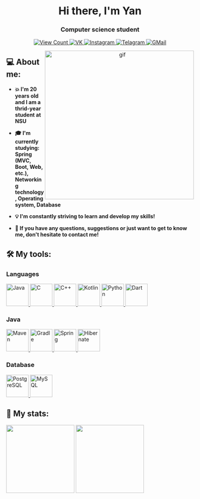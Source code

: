 <h1 align="center">Hi there, I'm Yan </h1>
<h3 align="center">Computer science student</h3>

<p align="center">
    <a href="https://papertoilet.com/">
        <img
            src="https://komarev.com/ghpvc/?username=ykhdr&style=for-the-badge&color=00AA00"
            alt="View Count"
            title="View count (click for something interesting)">
    </a>
    <a href="https://vk.com/yan.khudorozhkov/">
        <img
            src="https://img.shields.io/badge/-Vkontakte-1155ba?style=for-the-badge&logo=Vk"
            title="VK"
            alt="VK">
    </a>
    <a href="https://instagram.com/yanuulya_/">
        <img
            src="https://img.shields.io/badge/Instagram-%23E4405F.svg?style=for-the-badge&logo=Instagram&logoColor=white"
            title="Instagram"
            alt="Instagram">
    </a>
    <a href="https://t.me/ykhdr/">
        <img
            src="https://img.shields.io/badge/Telegram-2CA5E0?style=for-the-badge&logo=telegram&logoColor=white"
            title="Telegram"
            alt="Telagram">
    </a>
    <a href="mailto:y.khudorozhkov@g.nsu.ru">
        <img
            src="https://img.shields.io/badge/Gmail-D14836?style=for-the-badge&logo=gmail&logoColor=white"
            title="GMail"
            alt="GMail">
    </a>
</p>
<p align="center">
  <img 
       src="https://cutewallpaper.org/25/anime-phone-gif-wallpaper/23-anime-desktop-wallpaper-gif-1-%E2%96%B7-hd-wallpaper-4k-%E2%9C%93-free.gif"
       height="400px"
       align="right"
       alt="gif" >
</p>
<h2>💻 About me:</h2>
<h4>
    <ul>
        <li>💥 I'm 20 years old and I am a thrid-year student at NSU<p></li>
        <li>🎓 I'm currently studying: <b>Spring (MVC, Boot, Web, etc.)</b>, <b>Networking technology</b>, <b>Operating system</b>, <b>Database</b> <p> </li>
        <li>💡 I'm constantly striving to learn and develop my skills!<p></li>
        <li>📨 If you have any questions, suggestions or just want to get to know me, don't hesitate to contact me!<p></li>
    </ul>
</h4>

<h2>🛠 My tools:</h2>
<h3> Languages</h3>
    <a href="https://oracle.com/ru/java/">
        <img
            src="https://skillicons.dev/icons?i=java"
            title="Java"
            alt="Java"
            height="60px">
    </a>
    <a href="https://iso.org/">
        <img
            src="https://user-images.githubusercontent.com/90527574/230726366-32827d1f-021a-40ed-9572-b9313311fb6e.svg"
            title="C"
            alt="C"
            height="60px">
    </a>
    <a href="https://isocpp.org/">
        <img
            src="https://user-images.githubusercontent.com/90527574/230726381-9ed4191b-2a7d-4398-a09f-0b3561d8082c.svg"
            title="C++"
            alt="C++"
            height="60px">
    </a>
    <a href="https://kotlinlang.org/">
        <img 
            src="https://skillicons.dev/icons?i=kotlin"
            title="Kotlin"
            alt="Kotlin"
            height="60px">
    </a>
    <a href="https://www.python.org/">
        <img 
            src="https://skillicons.dev/icons?i=python"
            title="Python"
            alt="Python"
            height="60px">
    </a>
    <a href="https://dart.dev/"> 
        <img 
            src="https://skillicons.dev/icons?i=dart"
            title="Dart"
            alt="Dart"
            height="60px">
    </a>
<h3>Java</h3>
    <a href="https://maven.apache.org/">
        <img
            src="https://skillicons.dev/icons?i=maven"
            title="Maven"
            alt="Maven"
            height="60px">
    </a>
    <a href="https://gradle.org/">
        <img
            src="https://skillicons.dev/icons?i=gradle"
            title="Gradle"
            alt="Gradle"
            height="60px">
    </a>
    <a href="https://spring.io/">
        <img
            src="https://skillicons.dev/icons?i=spring"
            title="Spring"
            alt="Spring"
            height="60px">
    </a>
    <a href="https://hibernate.org/">
        <img
            src="https://skillicons.dev/icons?i=hibernate"
            title="Hibernate"
            alt="Hibernate"
            height="60px">
    </a>
<h3>Database</h3>
    <a href="https://www.postgresql.org/">
        <img
            src="https://skillicons.dev/icons?i=postgresql"
            title="PostgreSQL"
            alt="PostgreSQL"
            height="60px">
    </a>
    <a href="https://www.mysql.com/">
        <img
            src="https://skillicons.dev/icons?i=mysql"
            title="MySQL"
            alt="MySQL"
            height="60px">
    </a>
  <h2>🪪 My stats:</h2>
        <img
         src="https://leetcard.jacoblin.cool/ykhdr?hide=ranking,easy-solved-count,medium-solved-count,hard-solved-count" 
         height="183px"
         align="center">
        <img
         src="https://github-readme-stats.vercel.app/api/top-langs/?username=ykhdr&layout=compact&theme=tokyonight"
         height="183px"
         align="center">


